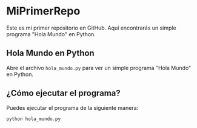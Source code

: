 # MiPrimerRepo
Este es mi primer repositorio en GitHub. Aquí encontrarás un simple programa "Hola Mundo" en Python.

## Hola Mundo en Python
Abre el archivo `hola_mundo.py` para ver un simple programa "Hola Mundo" en Python.

## ¿Cómo ejecutar el programa?
Puedes ejecutar el programa de la siguiente manera:

 ```bash
python hola_mundo.py
